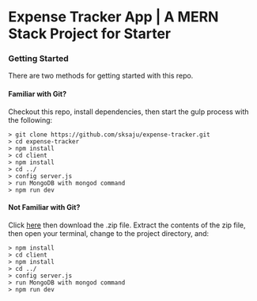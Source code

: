 # Expense Tracker App | A MERN Stack Project for Starter

### Getting Started

There are two methods for getting started with this repo.

#### Familiar with Git?
Checkout this repo, install dependencies, then start the gulp process with the following:

```
> git clone https://github.com/sksaju/expense-tracker.git
> cd expense-tracker 
> npm install
> cd client 
> npm install
> cd ../ 
> config server.js 
> run MongoDB with mongod command
> npm run dev
```

#### Not Familiar with Git?
Click [here](https://github.com/sksaju/expense-tracker/releases/) then download the .zip file.  Extract the contents of the zip file, then open your terminal, change to the project directory, and:

```
> npm install
> cd client 
> npm install
> cd ../ 
> config server.js 
> run MongoDB with mongod command
> npm run dev
```
